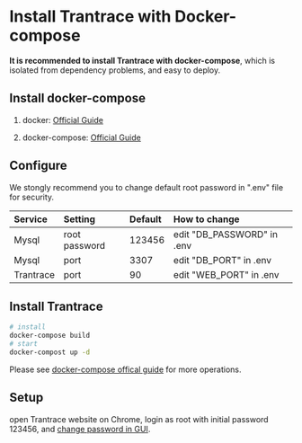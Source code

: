 # Install Trantrace with Docker-compose

<!-- toc -->

**It is recommended to install Trantrace with docker-compose**, which is isolated from dependency problems, and easy to deploy.

## Install docker-compose

1. docker: [Official Guide](https://docs.docker.com/install/)

2. docker-compose: [Official Guide](https://docs.docker.com/compose/install/)  


## Configure

We stongly recommend you to change default root password in ".env" file for security.

| Service | Setting | Default | How to change |
| :--- | :--- | :--- | :--- |
| Mysql | root password | 123456 | edit "DB\_PASSWORD" in .env |
| Mysql | port | 3307 | edit "DB\_PORT" in .env |
| Trantrace | port | 90 | edit "WEB\_PORT" in .env |

## Install Trantrace

```sh 
# install
docker-compose build
# start
docker-compost up -d
```

Please see [docker-compose offical guide](https://docs.docker.com/compose/reference/overview/) for more operations.

## Setup

open Trantrace website on Chrome, login as root with initial password 123456, and  [change password in GUI](../getting-started/registration.md#change-password).
